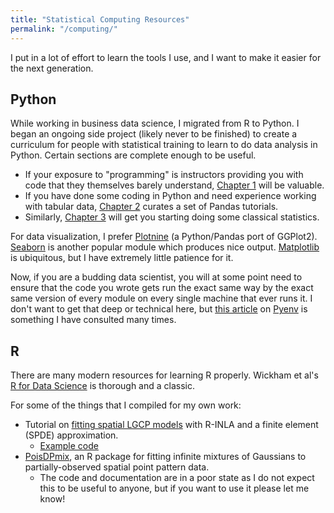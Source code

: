 ```yaml
---
title: "Statistical Computing Resources"
permalink: "/computing/"
---
```



I put in a lot of effort to learn the tools I use, and I want to make it
easier for the next generation.


## Python

While working in business data science, I migrated from R to Python. I began an
ongoing side project (likely never to be finished) to create a curriculum for
people with statistical training to learn to do data analysis in Python.
Certain sections are complete enough to be useful.

- If your exposure to "programming" is instructors providing you with code that
  they themselves barely understand, [Chapter 1](https://kflagg.gitbook.io/pythonds/1.-getting-started-python-setup-how-computers-run-code) will be valuable.
- If you have done some coding in Python and need experience working with
  tabular data, [Chapter 2](https://kflagg.gitbook.io/pythonds/2.-pandas-structuring-data-for-analysis) curates a set of Pandas tutorials.
- Similarly, [Chapter 3](https://kflagg.gitbook.io/pythonds/3.-statsmodels-traditional-statistics) will get you starting doing some classical statistics.

For data visualization, I prefer [Plotnine](https://plotnine.org/) (a
Python/Pandas port of GGPlot2). [Seaborn](https://seaborn.pydata.org/) is
another popular module which produces nice output.
[Matplotlib](https://matplotlib.org/) is ubiquitous, but I have extremely
little patience for it.

Now, if you are a budding data scientist, you will at some point need to ensure
that the code you wrote gets run the exact same way by the exact same version
of every module on every single machine that ever runs it. I don't want to
get that deep or technical here, but
[this article](https://realpython.com/intro-to-pyenv/)
on [Pyenv](https://github.com/pyenv/pyenv) is something I have consulted many
times.


## R

There are many modern resources for learning R properly. Wickham et al's
[R for Data Science](https://r4ds.hadley.nz) is thorough and a classic.

For some of the things that I compiled for my own work:

- Tutorial on [fitting spatial LGCP models](https://doi.org/10.1080/02664763.2021.2023116)
  with R-INLA and a finite element (SPDE) approximation.
  - [Example code](https://github.com/kflagg/jas-inla-review)
- [PoisDPmix](https://github.com/kflagg/poisDPmix), an R package for fitting
  infinite mixtures of Gaussians to partially-observed spatial point pattern
  data.
  - The code and documentation are in a poor state as I do not expect this to
    be useful to anyone, but if you want to use it please let me know!

